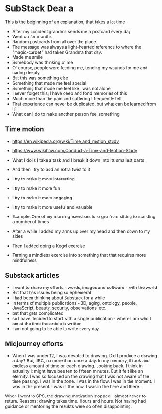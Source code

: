 # SubStack Dear a

This is the beiginning of an explanation, that takes a lot time

* After my accident grandma sends me a postcard every day
* Went on for months
* Random postcards from all over the place.
* The message was always a light-hearted reference to where the "magic-carpet" had taken Grandma that day.
* Made me smile
* Somebody was thinking of me
* Of course, people were feeding me, tending my wounds for me and caring deeply
* But this was something else
* Something that made me feel special
* Something that made me feel like I was not alone
* I never forget this; I have deep and fond memories of this
* Much more than the pain and suffering I frequently felt
* That experience can never be duplicated, but what can be learned from it?
* What can I do to make another person feel something


## Time motion

* https://en.wikipedia.org/wiki/Time_and_motion_study
* https://www.wikihow.com/Conduct-a-Time-and-Motion-Study

* What I do is I take a task and I break it down into its smallest parts
* And then I try to add an extra twist to it
* I try to make it more interesting
* I try to make it more fun
* I try to make it more engaging
* I try to make it more useful and valuable
* Example: One of my morning exercises is to gro from sitting to standing a number of times
* After a while I added my arms up over my head and then down to my sides
* Then I added doing a Kegel exercise
* Turning a mindless exercise into something that that requires more mindfulness


## Substack articles

* I want to share my efforts - words, images and software - with the world
* But that has issues being so ephemeral
* I had been thinking about Substack for a while
* In terms of multiple publications - 3D, aging, ontology, people, JavaScript, beauty, security, observations, etc.
* but that gets complicated
* so I have decided to start with a single publication - where I am who I am at the time the article is written
* I am not going to be able to write every day


## Midjourney efforts

* When I was under 12, I was devoted to drawing. Did I produce a drawing a day? But, IIRC, no more than once a day. In my memory, iI took and endless amount of time on each drawing. Looking back, I think in actuality it might have bee ten to fifteen minutes. But it felt like an eternity. I was so focused on the drawing that I was not aware of the time passing. I was in the zone. I was in the flow. I was in the moment. I was in the present. I was in the now. I was in the here and there.

When I went to SPS, the drawing motivation stopped - almost never to return. Reasons: drawing takes time. Hours and hours. Not having had guidance or mentoring the resukts were so often disappointing.

